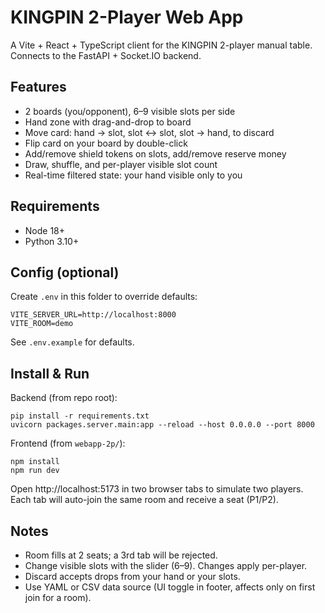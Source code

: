 # KINGPIN 2-Player Web App

A Vite + React + TypeScript client for the KINGPIN 2-player manual table. Connects to the FastAPI + Socket.IO backend.

## Features

- 2 boards (you/opponent), 6–9 visible slots per side
- Hand zone with drag-and-drop to board
- Move card: hand → slot, slot ↔ slot, slot → hand, to discard
- Flip card on your board by double-click
- Add/remove shield tokens on slots, add/remove reserve money
- Draw, shuffle, and per-player visible slot count
- Real-time filtered state: your hand visible only to you

## Requirements

- Node 18+
- Python 3.10+

## Config (optional)

Create `.env` in this folder to override defaults:

```
VITE_SERVER_URL=http://localhost:8000
VITE_ROOM=demo
```

See `.env.example` for defaults.

## Install & Run

Backend (from repo root):

```
pip install -r requirements.txt
uvicorn packages.server.main:app --reload --host 0.0.0.0 --port 8000
```

Frontend (from `webapp-2p/`):

```
npm install
npm run dev
```

Open http://localhost:5173 in two browser tabs to simulate two players. Each tab will auto-join the same room and receive a seat (P1/P2).

## Notes

- Room fills at 2 seats; a 3rd tab will be rejected.
- Change visible slots with the slider (6–9). Changes apply per-player.
- Discard accepts drops from your hand or your slots.
- Use YAML or CSV data source (UI toggle in footer, affects only on first join for a room).
